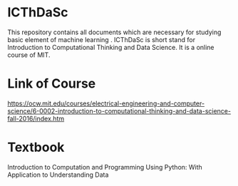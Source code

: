# ICThDaSc
This repository contains all documents which are necessary for studying basic element of machine learning . ICThDaSc is short stand for Introduction to Computational Thinking and Data Science. It is a online course of MIT.

# Link of Course
https://ocw.mit.edu/courses/electrical-engineering-and-computer-science/6-0002-introduction-to-computational-thinking-and-data-science-fall-2016/index.htm

# Textbook
Introduction to Computation and Programming Using Python: With Application to Understanding Data
